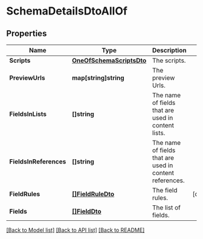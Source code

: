 # SchemaDetailsDtoAllOf

## Properties

Name | Type | Description | Notes
------------ | ------------- | ------------- | -------------
**Scripts** | [**OneOfSchemaScriptsDto**](oneOf&lt;SchemaScriptsDto&gt;.md) | The scripts. | 
**PreviewUrls** | **map[string]string** | The preview Urls. | 
**FieldsInLists** | **[]string** | The name of fields that are used in content lists. | 
**FieldsInReferences** | **[]string** | The name of fields that are used in content references. | 
**FieldRules** | [**[]FieldRuleDto**](FieldRuleDto.md) | The field rules. | [optional] 
**Fields** | [**[]FieldDto**](FieldDto.md) | The list of fields. | 

[[Back to Model list]](../README.md#documentation-for-models) [[Back to API list]](../README.md#documentation-for-api-endpoints) [[Back to README]](../README.md)


